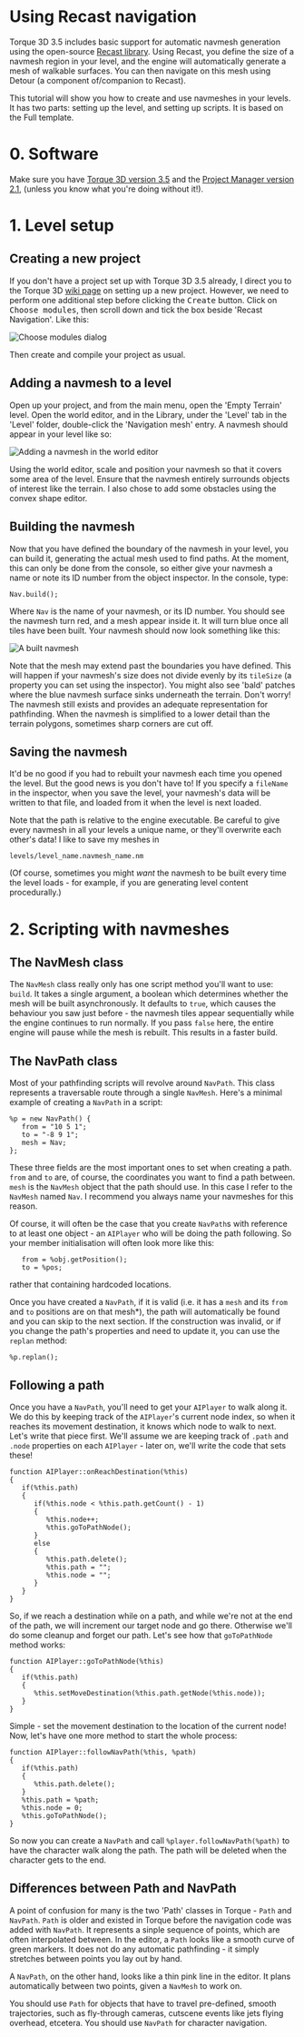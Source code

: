 # Using Recast navigation

Torque 3D 3.5 includes basic support for automatic navmesh generation using the open-source [Recast library][recast].
Using Recast, you define the size of a navmesh region in your level,
and the engine will automatically generate a mesh of walkable surfaces.
You can then navigate on this mesh using Detour (a component of/companion to Recast).

This tutorial will show you how to create and use navmeshes in your levels.
It has two parts: setting up the level, and setting up scripts.
It is based on the Full template.

 [recast]: https://github.com/memononen/recastnavigation

# 0. Software

Make sure you have [Torque 3D version 3.5][t3d] and the [Project Manager version 2.1][pm],
(unless you know what you're doing without it!).

 [t3d]: https://github.com/GarageGames/Torque3D/wiki/Torque-3D-Archive
 [pm]: https://github.com/GarageGames/Torque3D/wiki/Project-Manager-Archive

# 1. Level setup

## Creating a new project

If you don't have a project set up with Torque 3D 3.5 already,
I direct you to the Torque 3D [wiki page][new project] on setting up a new project.
However, we need to perform one additional step before clicking the <kbd>Create</kbd> button.
Click on <kbd>Choose modules</kbd>, then scroll down and tick the box beside 'Recast Navigation'.
Like this:

![Choose modules dialog](images/UsingRecastNavigation/choosemodules.jpg)

Then create and compile your project as usual.

 [new project]: https://github.com/GarageGames/Torque3D/wiki/Creating-a-New-Project-Based-on-a-Template

## Adding a navmesh to a level

Open up your project, and from the main menu, open the 'Empty Terrain' level.
Open the world editor, and in the Library, under the 'Level' tab in the 'Level' folder,
double-click the 'Navigation mesh' entry.
A navmesh should appear in your level like so:

![Adding a navmesh in the world editor](images/UsingRecastNavigation/addnavmesh.jpg)

Using the world editor, scale and position your navmesh so that it covers some area of the level.
Ensure that the navmesh entirely surrounds objects of interest like the terrain.
I also chose to add some obstacles using the convex shape editor.

## Building the navmesh

Now that you have defined the boundary of the navmesh in your level, you can build it,
generating the actual mesh used to find paths.
At the moment, this can only be done from the console, so either give your navmesh a name or note its ID number from the object inspector.
In the console, type:

    Nav.build();

Where `Nav` is the name of your navmesh, or its ID number.
You should see the navmesh turn red, and a mesh appear inside it.
It will turn blue once all tiles have been built.
Your navmesh should now look something like this:

![A built navmesh](images/UsingRecastNavigation/built.jpg)

Note that the mesh may extend past the boundaries you have defined.
This will happen if your navmesh's size does not divide evenly by its `tileSize` (a property you can set using the inspector).
You might also see 'bald' patches where the blue navmesh surface sinks underneath the terrain.
Don't worry!
The navmesh still exists and provides an adequate representation for pathfinding.
When the navmesh is simplified to a lower detail than the terrain polygons, sometimes sharp corners are cut off.

## Saving the navmesh

It'd be no good if you had to rebuilt your navmesh each time you opened the level.
But the good news is you don't have to!
If you specify a `fileName` in the inspector, when you save the level, your navmesh's data will be written to that file,
and loaded from it when the level is next loaded.

Note that the path is relative to the engine executable.
Be careful to give every navmesh in all your levels a unique name, or they'll overwrite each other's data!
I like to save my meshes in

    levels/level_name.navmesh_name.nm

(Of course, sometimes you might _want_ the navmesh to be built every time the level loads - for example,
if you are generating level content procedurally.)

# 2. Scripting with navmeshes

## The NavMesh class

The `NavMesh` class really only has one script method you'll want to use: `build`.
It takes a single argument, a boolean which determines whether the mesh will be built asynchronously.
It defaults to `true`, which causes the behaviour you saw just before - the navmesh tiles appear sequentially while the engine continues to run normally.
If you pass `false` here, the entire engine will pause while the mesh is rebuilt.
This results in a faster build.

## The NavPath class

Most of your pathfinding scripts will revolve around `NavPath`.
This class represents a traversable route through a single `NavMesh`.
Here's a minimal example of creating a `NavPath` in a script:

    %p = new NavPath() {
       from = "10 5 1";
       to = "-8 9 1";
       mesh = Nav;
    };

These three fields are the most important ones to set when creating a path.
`from` and `to` are, of course, the coordinates you want to find a path between.
`mesh` is the `NavMesh` object that the path should use.
In this case I refer to the `NavMesh` named `Nav`.
I recommend you always name your navmeshes for this reason.

Of course, it will often be the case that you create `NavPath`s with reference to at least one object -
an `AIPlayer` who will be doing the path following.
So your member initialisation will often look more like this:

       from = %obj.getPosition();
       to = %pos;

rather that containing hardcoded locations.

Once you have created a `NavPath`, if it is valid (i.e. it has a `mesh` and its `from` and `to` positions are on that mesh*),
the path will automatically be found and you can skip to the next section.
If the construction was invalid, or if you change the path's properties and need to update it, you can use the `replan` method:

    %p.replan();

## Following a path

Once you have a `NavPath`, you'll need to get your `AIPlayer` to walk along it.
We do this by keeping track of the `AIPlayer`'s current node index, so when it reaches its movement destination,
it knows which node to walk to next.
Let's write that piece first.
We'll assume we are keeping track of `.path` and `.node` properties on each `AIPlayer` - later on, we'll write the code that sets these!

    function AIPlayer::onReachDestination(%this)
    {
       if(%this.path)
       {
          if(%this.node < %this.path.getCount() - 1)
          {
             %this.node++;
             %this.goToPathNode();
          }
          else
          {
             %this.path.delete();
             %this.path = "";
             %this.node = "";
          }
       }
    }

So, if we reach a destination while on a path, and while we're not at the end of the path,
we will increment our target node and go there.
Otherwise we'll do some cleanup and forget our path.
Let's see how that `goToPathNode` method works:

    function AIPlayer::goToPathNode(%this)
    {
       if(%this.path)
       {
          %this.setMoveDestination(%this.path.getNode(%this.node));
       }
    }

Simple - set the movement destination to the location of the current node!
Now, let's have one more method to start the whole process:

    function AIPlayer::followNavPath(%this, %path)
    {
       if(%this.path)
       {
          %this.path.delete();
       }
       %this.path = %path;
       %this.node = 0;
       %this.goToPathNode();
    }

So now you can create a `NavPath` and call `%player.followNavPath(%path)` to have the character walk along the path.
The path will be deleted when the character gets to the end.

## Differences between Path and NavPath

A point of confusion for many is the two 'Path' classes in Torque - `Path` and `NavPath`.
`Path` is older and existed in Torque before the navigation code was added with `NavPath`.
It represents a sinple sequence of points, which are often interpolated between.
In the editor, a `Path` looks like a smooth curve of green markers.
It does not do any automatic pathfinding - it simply stretches between points you lay out by hand.

A `NavPath`, on the other hand, looks like a thin pink line in the editor.
It plans automatically between two points, given a `NavMesh` to work on.

You should use `Path` for objects that have to travel pre-defined, smooth trajectories,
such as fly-through cameras, cutscene events like jets flying overhead, etcetera.
You should use `NavPath` for character navigation.
